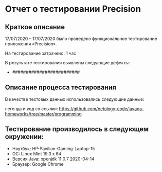 # Отчет о тестировании Precision

## Краткое описание
17/07/2020 – 17/07/2020 было проведено функциональное тестирование приложения «Precision».

На тестирование затрачено: 1 час

В результате тестирования выявлены следующие дефекты:

* #########################

## Описание процесса тестирования

В качестве тестовых данных использовались следующие данные:

легенда и код со ссылки: https://github.com/netology-code/javaqa-homeworks/tree/master/programming

## Тестирование производилось в следующем окружении:

* Ноутбук: HP-Pavilion-Gaming-Laptop-15
* ОС: Linux Mint 19.3 x 64
* Версия Java: openjdk 11.0.7 2020-04-14
* Браузер: Google Chrome
